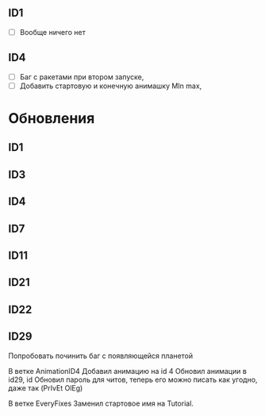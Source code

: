 ## ID1
- [ ] Вообще ничего нет
## ID4
- [ ] Баг с ракетами при втором запуске, 
- [ ] Добавить стартовую и конечную анимашку MIn max,
# Обновления
## ID1

## ID3

## ID4

## ID7

## ID11

## ID21

## ID22

## ID29

Попробовать починить баг с появляющейся планетой



В ветке AnimationID4
Добавил анимацию на id 4
Обновил анимации в id29, id
Обновил пароль для читов, теперь его можно писать как угодно, даже так (PrIvEt OlEg)

В ветке EveryFixes
Заменил стартовое имя на Tutorial.